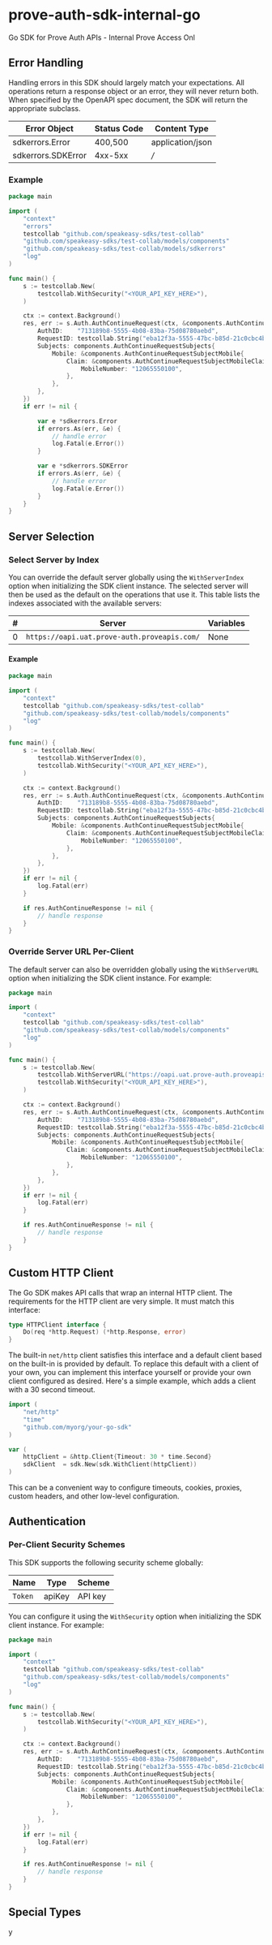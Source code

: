 # prove-auth-sdk-internal-go
Go SDK for Prove Auth APIs - Internal Prove Access Onl

<!-- No SDK Installation -->
<!-- No SDK Example Usage -->
<!-- No SDK Available Operations -->
<!-- Start Error Handling [errors] -->
## Error Handling

Handling errors in this SDK should largely match your expectations.  All operations return a response object or an error, they will never return both.  When specified by the OpenAPI spec document, the SDK will return the appropriate subclass.

| Error Object       | Status Code        | Content Type       |
| ------------------ | ------------------ | ------------------ |
| sdkerrors.Error    | 400,500            | application/json   |
| sdkerrors.SDKError | 4xx-5xx            | */*                |

### Example

```go
package main

import (
	"context"
	"errors"
	testcollab "github.com/speakeasy-sdks/test-collab"
	"github.com/speakeasy-sdks/test-collab/models/components"
	"github.com/speakeasy-sdks/test-collab/models/sdkerrors"
	"log"
)

func main() {
	s := testcollab.New(
		testcollab.WithSecurity("<YOUR_API_KEY_HERE>"),
	)

	ctx := context.Background()
	res, err := s.Auth.AuthContinueRequest(ctx, &components.AuthContinueRequest{
		AuthID:    "713189b8-5555-4b08-83ba-75d08780aebd",
		RequestID: testcollab.String("eba12f3a-5555-47bc-b85d-21c0cbc4b973"),
		Subjects: components.AuthContinueRequestSubjects{
			Mobile: &components.AuthContinueRequestSubjectMobile{
				Claim: &components.AuthContinueRequestSubjectMobileClaim{
					MobileNumber: "12065550100",
				},
			},
		},
	})
	if err != nil {

		var e *sdkerrors.Error
		if errors.As(err, &e) {
			// handle error
			log.Fatal(e.Error())
		}

		var e *sdkerrors.SDKError
		if errors.As(err, &e) {
			// handle error
			log.Fatal(e.Error())
		}
	}
}

```
<!-- End Error Handling [errors] -->

<!-- Start Server Selection [server] -->
## Server Selection

### Select Server by Index

You can override the default server globally using the `WithServerIndex` option when initializing the SDK client instance. The selected server will then be used as the default on the operations that use it. This table lists the indexes associated with the available servers:

| # | Server | Variables |
| - | ------ | --------- |
| 0 | `https://oapi.uat.prove-auth.proveapis.com/` | None |

#### Example

```go
package main

import (
	"context"
	testcollab "github.com/speakeasy-sdks/test-collab"
	"github.com/speakeasy-sdks/test-collab/models/components"
	"log"
)

func main() {
	s := testcollab.New(
		testcollab.WithServerIndex(0),
		testcollab.WithSecurity("<YOUR_API_KEY_HERE>"),
	)

	ctx := context.Background()
	res, err := s.Auth.AuthContinueRequest(ctx, &components.AuthContinueRequest{
		AuthID:    "713189b8-5555-4b08-83ba-75d08780aebd",
		RequestID: testcollab.String("eba12f3a-5555-47bc-b85d-21c0cbc4b973"),
		Subjects: components.AuthContinueRequestSubjects{
			Mobile: &components.AuthContinueRequestSubjectMobile{
				Claim: &components.AuthContinueRequestSubjectMobileClaim{
					MobileNumber: "12065550100",
				},
			},
		},
	})
	if err != nil {
		log.Fatal(err)
	}

	if res.AuthContinueResponse != nil {
		// handle response
	}
}

```


### Override Server URL Per-Client

The default server can also be overridden globally using the `WithServerURL` option when initializing the SDK client instance. For example:
```go
package main

import (
	"context"
	testcollab "github.com/speakeasy-sdks/test-collab"
	"github.com/speakeasy-sdks/test-collab/models/components"
	"log"
)

func main() {
	s := testcollab.New(
		testcollab.WithServerURL("https://oapi.uat.prove-auth.proveapis.com/"),
		testcollab.WithSecurity("<YOUR_API_KEY_HERE>"),
	)

	ctx := context.Background()
	res, err := s.Auth.AuthContinueRequest(ctx, &components.AuthContinueRequest{
		AuthID:    "713189b8-5555-4b08-83ba-75d08780aebd",
		RequestID: testcollab.String("eba12f3a-5555-47bc-b85d-21c0cbc4b973"),
		Subjects: components.AuthContinueRequestSubjects{
			Mobile: &components.AuthContinueRequestSubjectMobile{
				Claim: &components.AuthContinueRequestSubjectMobileClaim{
					MobileNumber: "12065550100",
				},
			},
		},
	})
	if err != nil {
		log.Fatal(err)
	}

	if res.AuthContinueResponse != nil {
		// handle response
	}
}

```
<!-- End Server Selection [server] -->

<!-- Start Custom HTTP Client [http-client] -->
## Custom HTTP Client

The Go SDK makes API calls that wrap an internal HTTP client. The requirements for the HTTP client are very simple. It must match this interface:

```go
type HTTPClient interface {
	Do(req *http.Request) (*http.Response, error)
}
```

The built-in `net/http` client satisfies this interface and a default client based on the built-in is provided by default. To replace this default with a client of your own, you can implement this interface yourself or provide your own client configured as desired. Here's a simple example, which adds a client with a 30 second timeout.

```go
import (
	"net/http"
	"time"
	"github.com/myorg/your-go-sdk"
)

var (
	httpClient = &http.Client{Timeout: 30 * time.Second}
	sdkClient  = sdk.New(sdk.WithClient(httpClient))
)
```

This can be a convenient way to configure timeouts, cookies, proxies, custom headers, and other low-level configuration.
<!-- End Custom HTTP Client [http-client] -->

<!-- Start Authentication [security] -->
## Authentication

### Per-Client Security Schemes

This SDK supports the following security scheme globally:

| Name    | Type    | Scheme  |
| ------- | ------- | ------- |
| `Token` | apiKey  | API key |

You can configure it using the `WithSecurity` option when initializing the SDK client instance. For example:
```go
package main

import (
	"context"
	testcollab "github.com/speakeasy-sdks/test-collab"
	"github.com/speakeasy-sdks/test-collab/models/components"
	"log"
)

func main() {
	s := testcollab.New(
		testcollab.WithSecurity("<YOUR_API_KEY_HERE>"),
	)

	ctx := context.Background()
	res, err := s.Auth.AuthContinueRequest(ctx, &components.AuthContinueRequest{
		AuthID:    "713189b8-5555-4b08-83ba-75d08780aebd",
		RequestID: testcollab.String("eba12f3a-5555-47bc-b85d-21c0cbc4b973"),
		Subjects: components.AuthContinueRequestSubjects{
			Mobile: &components.AuthContinueRequestSubjectMobile{
				Claim: &components.AuthContinueRequestSubjectMobileClaim{
					MobileNumber: "12065550100",
				},
			},
		},
	})
	if err != nil {
		log.Fatal(err)
	}

	if res.AuthContinueResponse != nil {
		// handle response
	}
}

```
<!-- End Authentication [security] -->

<!-- Start Special Types [types] -->
## Special Types


<!-- End Special Types [types] -->

<!-- Placeholder for Future Speakeasy SDK Sections -->

y
